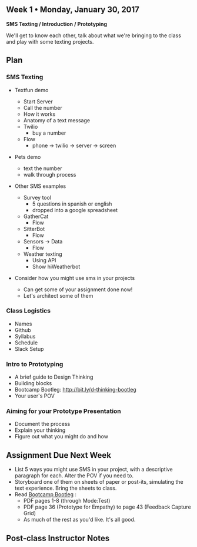 ## Week 1 • Monday, January 30, 2017	

**SMS Texting / Introduction / Prototyping**

We'll get to know each other, talk about what we're bringing to the class and play with some texting projects.

## Plan

### SMS Texting

* Textfun demo
    * Start Server
    * Call the number
    * How it works
    * Anatomy of a text message
    * Twilio
        * buy a number
    * Flow
        - phone -> twilio -> server -> screen
        
* Pets demo
    * text the number
    * walk through process
            
* Other SMS examples
    * Survey tool
        - 5 questions in spanish or english
        - dropped into a google spreadsheet
    * GatherCat
        - Flow
    * SitterBot
        - Flow
    * Sensors -> Data
        - Flow
    * Weather texting
        - Using API
        - Show hiWeatherbot

* Consider how you might use sms in your projects
    * Can get some of your assignment done now!
    * Let's architect some of them

### Class Logistics 

* Names
* Github
* Syllabus
* Schedule
* Slack Setup

### Intro to Prototyping

* A brief guide to Design Thinking
* Building blocks
* Bootcamp Bootleg: http://bit.ly/d-thinking-bootleg
* Your user's POV

### Aiming for your Prototype Presentation

* Document the process
* Explain your thinking
* Figure out what you might do and how

## Assignment Due Next Week

* List 5 ways you might use SMS in your project, with a descriptive paragraph for each. Alter the POV if you need to.
* Storyboard one of them on sheets of paper or post-its, simulating the text experience. Bring the sheets to class.
* Read [Bootcamp Bootleg](http://bit.ly/d-thinking-bootleg) :
	* PDF pages 1-8 (through Mode:Test)
	* PDF page 36 (Prototype for Empathy) to page 43 (Feedback Capture Grid)
	* As much of the rest as you'd like. It's all good.

## Post-class Instructor Notes

